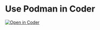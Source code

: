 # Use Podman in Coder

[![Open in Coder](https://cdn.coder.com/embed-button.svg)](https://demo-2.cdr.dev/wac/build?template_oauth_service=github&template_url=https://github.com/ericpaulsen/cdr-podman.git&template_ref=main&template_filepath=.coder/coder.yaml)
